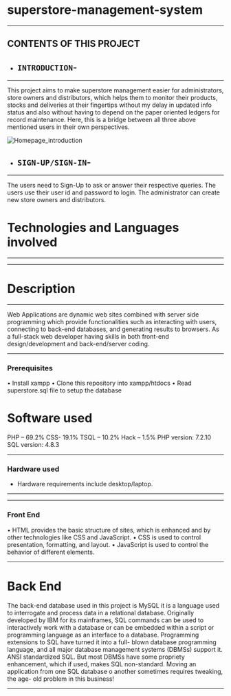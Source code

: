 # superstore-management-system
***
CONTENTS OF THIS PROJECT
---------------------

 * ## `INTRODUCTION`-
------------
This project aims to make superstore management easier for administrators, store owners and distributors, which helps them to monitor their products, stocks and deliveries at their fingertips without my delay in updated info status and also without having to depend on the paper oriented ledgers for record maintenance.
Here, this is a bridge between all three above mentioned users in their own perspectives.  

  ![Homepage_introduction](/Snapshots/Introshot.png "Introduction")

 * ## `SIGN-UP/SIGN-IN`-
------------
The users need to Sign-Up to ask or answer their respective queries. 
The users use their user id and password to login. 
The administrator can create new store owners and distributors.


# Technologies and Languages involved
---------------------

***
# Description
***
Web Applications are dynamic web sites combined with server side programming which provide functionalities such as interacting with users, connecting to back-end databases, and generating results to browsers. As a full-stack web developer having skills in both front-end design/development and back-end/server coding. 
***

### Prerequisites
• Install xampp
• Clone this repository into xampp/htdocs
• Read superstore.sql file to setup the database

# Software used
PHP – 69.2%
CSS- 19.1%
TSQL – 10.2%
Hack – 1.5%
PHP version: 7.2.10
SQL version: 4.8.3
***
### Hardware used
- Hardware requirements include desktop/laptop.
***
***

### Front End
• HTML provides the basic structure of sites, which is enhanced and by other technologies like
CSS and JavaScript.
• CSS is used to control presentation, formatting, and layout.
• JavaScript is used to control the behavior of different elements.
***

# Back End
The back-end database used in this project is MySQL it is a language used to interrogate and
process data in a relational database.
Originally developed by IBM for its mainframes, SQL commands can be used to interactively
work with a database or can be embedded within a script or programming language as an
interface to a database.
Programming extensions to SQL have turned it into a full- blown database programming
language, and all major database management systems (DBMSs) support it.
ANSI standardized SQL. But most DBMSs have some propriety enhancement, which if used,
makes SQL non-standard.
Moving an application from one SQL database o another sometimes requires tweaking, the age-
old problem in this business!

***
